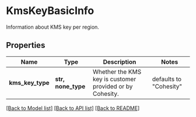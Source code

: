 # KmsKeyBasicInfo

Information about KMS key per region.

## Properties
Name | Type | Description | Notes
------------ | ------------- | ------------- | -------------
**kms_key_type** | **str, none_type** | Whether the KMS key is customer provided or by Cohesity. | defaults to "Cohesity"

[[Back to Model list]](../README.md#documentation-for-models) [[Back to API list]](../README.md#documentation-for-api-endpoints) [[Back to README]](../README.md)



